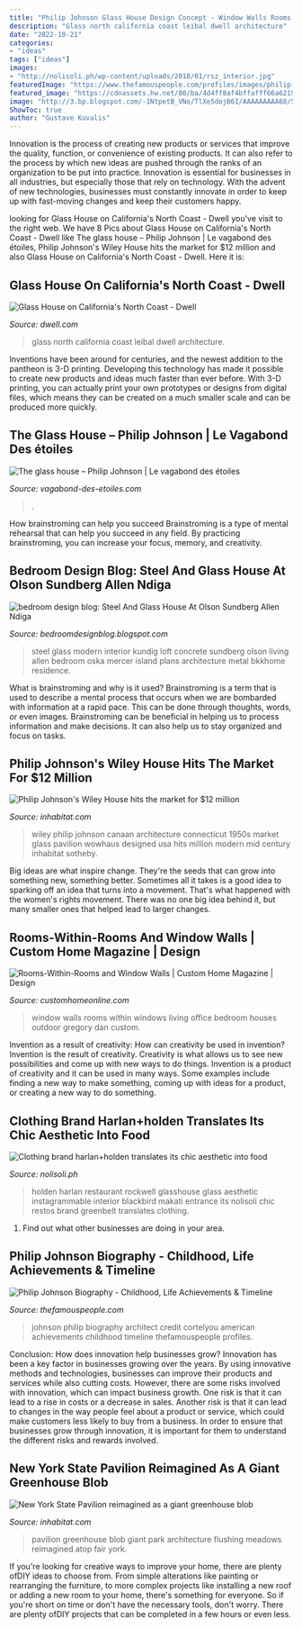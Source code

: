 ```yaml
---
title: "Philip Johnson Glass House Design Concept - Window Walls Rooms Within Windows Living Office Bedroom Houses Outdoor Gregory Dan Custom"
description: "Glass north california coast leibal dwell architecture"
date: "2022-10-21"
categories:
- "ideas"
tags: ["ideas"]
images:
- "http://nolisoli.ph/wp-content/uploads/2018/01/rsz_interior.jpg"
featuredImage: "https://www.thefamouspeople.com/profiles/images/philip-johnson-1.jpg"
featured_image: "https://cdnassets.hw.net/80/ba/4d4ff8af4bffafff66a6219964e7/window-wall.jpg"
image: "http://3.bp.blogspot.com/-1NtpetB_VNo/TlXe5dojB6I/AAAAAAAAA68/S5YpGVtjBxk/s1600/Steel-and-Glass-House-Seattle-Living-Room-Design.jpg"
ShowToc: true
author: "Gustave Kuvalis"
---
```



Innovation is the process of creating new products or services that improve the quality, function, or convenience of existing products. It can also refer to the process by which new ideas are pushed through the ranks of an organization to be put into practice. Innovation is essential for businesses in all industries, but especially those that rely on technology. With the advent of new technologies, businesses must constantly innovate in order to keep up with fast-moving changes and keep their customers happy.

	

		
looking for Glass House on California&#039;s North Coast - Dwell you've visit to the right web. We have 8 Pics about Glass House on California&#039;s North Coast - Dwell like The glass house – Philip Johnson | Le vagabond des étoiles, Philip Johnson&#039;s Wiley House hits the market for $12 million and also Glass House on California&#039;s North Coast - Dwell. Here it is:
		
    
## Glass House On California&#039;s North Coast - Dwell

<img loading=lazy src="https://images.dwell.com/photos/6133313577857413120/6186559380184133632/large.jpg" onerror="this.onerror=null;this.src='https://tse2.mm.bing.net/th?id=OIP.zVV4N-urTWl9YdrEzi1NEgEyDM&amp;pid=15.1';" alt="Glass House on California&#039;s North Coast - Dwell">

_Source: dwell.com_

>glass north california coast leibal dwell architecture. 

	

Inventions have been around for centuries, and the newest addition to the pantheon is 3-D printing. Developing this technology has made it possible to create new products and ideas much faster than ever before. With 3-D printing, you can actually print your own prototypes or designs from digital files, which means they can be created on a much smaller scale and can be produced more quickly.

    
## The Glass House – Philip Johnson | Le Vagabond Des étoiles

<img loading=lazy src="http://www.vagabond-des-etoiles.com/wp-content/uploads/2018/02/The-glass-house-Philip-Johnson-1948-6.jpg" onerror="this.onerror=null;this.src='https://tse4.mm.bing.net/th?id=OIP.rnneS6ufDsbDJdCcVN1s2QHaFQ&amp;pid=15.1';" alt="The glass house – Philip Johnson | Le vagabond des étoiles">

_Source: vagabond-des-etoiles.com_

>. 

	

How brainstroming can help you succeed
Brainstroming is a type of mental rehearsal that can help you succeed in any field. By practicing brainstroming, you can increase your focus, memory, and creativity.

    
## Bedroom Design Blog: Steel And Glass House At Olson Sundberg Allen Ndiga

<img loading=lazy src="http://3.bp.blogspot.com/-1NtpetB_VNo/TlXe5dojB6I/AAAAAAAAA68/S5YpGVtjBxk/s1600/Steel-and-Glass-House-Seattle-Living-Room-Design.jpg" onerror="this.onerror=null;this.src='https://tse4.mm.bing.net/th?id=OIP.o7BGmOX7jRxBCwvsjXnqoQHaE2&amp;pid=15.1';" alt="bedroom design blog: Steel And Glass House At Olson Sundberg Allen Ndiga">

_Source: bedroomdesignblog.blogspot.com_

>steel glass modern interior kundig loft concrete sundberg olson living allen bedroom oska mercer island plans architecture metal bkkhome residence. 

	

What is brainstroming and why is it used?
Brainstroming is a term that is used to describe a mental process that occurs when we are bombarded with information at a rapid pace. This can be done through thoughts, words, or even images. Brainstroming can be beneficial in helping us to process information and make decisions. It can also help us to stay organized and focus on tasks.

    
## Philip Johnson&#039;s Wiley House Hits The Market For $12 Million

<img loading=lazy src="http://inhabitat.com/wp-content/blogs.dir/1/files/2017/02/Wiley-House40.jpg" onerror="this.onerror=null;this.src='https://tse4.mm.bing.net/th?id=OIP.tv6sVPTwcbH-Iyj-1S4HewHaFt&amp;pid=15.1';" alt="Philip Johnson&#039;s Wiley House hits the market for $12 million">

_Source: inhabitat.com_

>wiley philip johnson canaan architecture connecticut 1950s market glass pavilion wowhaus designed usa hits million modern mid century inhabitat sotheby. 

	

Big ideas are what inspire change. They're the seeds that can grow into something new, something better. Sometimes all it takes is a good idea to sparking off an idea that turns into a movement. That's what happened with the women's rights movement. There was no one big idea behind it, but many smaller ones that helped lead to larger changes.

    
## Rooms-Within-Rooms And Window Walls | Custom Home Magazine | Design

<img loading=lazy src="https://cdnassets.hw.net/80/ba/4d4ff8af4bffafff66a6219964e7/window-wall.jpg" onerror="this.onerror=null;this.src='https://tse4.mm.bing.net/th?id=OIP.GTpuWIxH4HqF1lxEz97PsQHaD-&amp;pid=15.1';" alt="Rooms-Within-Rooms and Window Walls | Custom Home Magazine | Design">

_Source: customhomeonline.com_

>window walls rooms within windows living office bedroom houses outdoor gregory dan custom. 

	

Invention as a result of creativity: How can creativity be used in invention?
Invention is the result of creativity. Creativity is what allows us to see new possibilities and come up with new ways to do things. Invention is a product of creativity and it can be used in many ways. Some examples include finding a new way to make something, coming up with ideas for a product, or creating a new way to do something.

    
## Clothing Brand Harlan+holden Translates Its Chic Aesthetic Into Food

<img loading=lazy src="http://nolisoli.ph/wp-content/uploads/2018/01/rsz_interior.jpg" onerror="this.onerror=null;this.src='https://tse2.mm.bing.net/th?id=OIP.zlxgM16avAdXa6fs07NvuAHaEz&amp;pid=15.1';" alt="Clothing brand harlan+holden translates its chic aesthetic into food">

_Source: nolisoli.ph_

>holden harlan restaurant rockwell glasshouse glass aesthetic instagrammable interior blackbird makati entrance its nolisoli chic restos brand greenbelt translates clothing. 

	

1. Find out what other businesses are doing in your area.

    
## Philip Johnson Biography - Childhood, Life Achievements &amp; Timeline

<img loading=lazy src="https://www.thefamouspeople.com/profiles/images/philip-johnson-1.jpg" onerror="this.onerror=null;this.src='https://tse1.mm.bing.net/th?id=OIP._1XL4WP0UioX8gyEOFu-9QHaGL&amp;pid=15.1';" alt="Philip Johnson Biography - Childhood, Life Achievements &amp; Timeline">

_Source: thefamouspeople.com_

>johnson philip biography architect credit cortelyou american achievements childhood timeline thefamouspeople profiles. 

	

Conclusion: How does innovation help businesses grow?
Innovation has been a key factor in businesses growing over the years. By using innovative methods and technologies, businesses can improve their products and services while also cutting costs. However, there are some risks involved with innovation, which can impact business growth. One risk is that it can lead to a rise in costs or a decrease in sales. Another risk is that it can lead to changes in the way people feel about a product or service, which could make customers less likely to buy from a business. In order to ensure that businesses grow through innovation, it is important for them to understand the different risks and rewards involved.

    
## New York State Pavilion Reimagined As A Giant Greenhouse Blob

<img loading=lazy src="https://inhabitat.com/wp-content/blogs.dir/1/files/2016/08/Hanging-Meadow_-Aidan-Doyle-Sarah-Wan-889x889.jpg" onerror="this.onerror=null;this.src='https://tse4.mm.bing.net/th?id=OIP.tJiOQsoU0bJ__UnxjwYsvAHaHa&amp;pid=15.1';" alt="New York State Pavilion reimagined as a giant greenhouse blob">

_Source: inhabitat.com_

>pavilion greenhouse blob giant park architecture flushing meadows reimagined atop fair york. 

	

If you're looking for creative ways to improve your home, there are plenty ofDIY ideas to choose from. From simple alterations like painting or rearranging the furniture, to more complex projects like installing a new roof or adding a new room to your home, there's something for everyone. So if you're short on time or don't have the necessary tools, don't worry. There are plenty ofDIY projects that can be completed in a few hours or even less.

